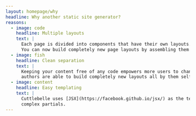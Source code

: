 ```yaml
---
layout: homepage/why
headline: Why another static site generator?
reasons:
  - image: code
    headline: Multiple layouts
    text: |
      Each page is divided into components that have their own layouts. Think of it like little [Lego blocks](https://www.lego.com) that make up your site.
      You can now build completely new page layouts by assembling them from your smaller partials.
  - image: fish
    headline: Clean separation
    text: |
      Keeping your content free of any code empowers more users to change the content of your site. And because we chunk it all up into partials, content
      authors are able to build completely new layouts all by them self without ever touching more complex code.
  - image: content
    headline: Easy templating
    text: |
      Cuttlebelle uses [JSX](https://facebook.github.io/jsx/) as the templating language. This makes is very convenient to build out from simple to super
      complex partials.
---
```

